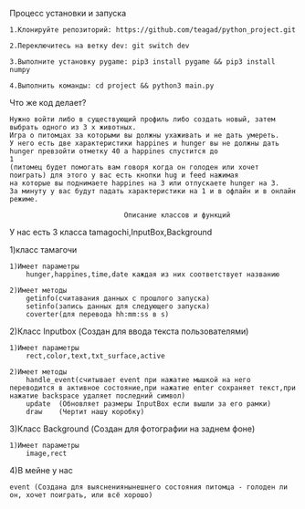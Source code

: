 Процесс установки и запуска

    1.Клонируйте репозиторий: https://github.com/teagad/python_project.git
    
    2.Переключитесь на ветку dev: git switch dev
    
    3.Выполните установку pygame: pip3 install pygame && pip3 install numpy
    
    4.Выполнить команды: cd project && python3 main.py

Что же код делает?

    Нужно войти либо в существующий профиль либо создать новый, затем выбрать одного из 3 х животных.
    Игра о питомцах за которыми вы должны ухаживать и не дать умереть.
    У него есть две характеристики happines и hunger вы не должны дать hunger превзойти отметку 40 а happines спустится до
    1
    (питомец будет помогать вам говоря когда он голоден или хочет поиграть) для этого у вас есть кнопки hug и feed нажимая
    на которые вы поднимаете happines на 3 или отпускаете hunger на 3.
    За минуту у вас будут падать характеристики на 1 и в офлайн и в онлайн режиме.

                                Описание классов и функций

У нас есть 3 класса tamagochi,InputBox,Background

1)класс тамагочи

    1)Имеет параметры 
        hunger,happines,time,date каждая из них соответствует названию 

    2)Имеет методы 
        getinfo(считавания данных с прошлого запуска)
        setinfo(запись данных для следующего запуска)
        coverter(для перевода hh:mm:ss в s)

2)Класс Inputbox
(Создан для ввода текста пользователями)

    1)Имеет параметры 
        rect,color,text,txt_surface,active

    2)Имеет методы 
        handle_event(считывает event при нажатие мышкой на него переводится в активное состояние,при нажатие enter сохраняет текст,при нажатие backspace удаляет последний символ)
        update  (Обновляет размеры InputBox если вышли за его рамки)
        draw    (Чертит нашу коробку) 

3)Класс Background
(Создан для фотографии на заднем фоне)

    1)Имеет параметры
        image,rect

4)В мейне у нас

    event (Создана для выяснениянынешнего состояния питомца - голоден ли он, хочет поиграть, или всё хорошо)
